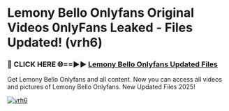 # Lemony Bello Onlyfans Original Videos 0nlyFans Leaked - Files Updated! (vrh6)

<h3>🔴 CLICK HERE 🌐==►► <a href="https://tinyurl.com/ehrbuxhb" rel="nofollow">Lemony Bello Onlyfans Updated Files</a></h3>

Get Lemony Bello Onlyfans and all content. Now you can access all videos and pictures of Lemony Bello Onlyfans. New Updated Files 2025!

[![vrh6](https://i.imgur.com/lVYEuWS.gif)](https://tinyurl.com/ehrbuxhb)
